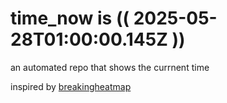 # time_now is (( 2025-05-28T01:00:00.145Z ))

an automated repo that shows the currnent time

inspired by [breakingheatmap](https://github.com/breakingheatmap/breakingheatmap)